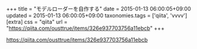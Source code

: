 +++
title = "モデルローダーを自作する"
date = 2015-01-13 06:00:05+09:00
updated = 2015-01-13 06:00:05+09:00
taxonomies.tags = ['qiita', 'vvvv']
[extra]
css = "qiita"
url = "https://qiita.com/ousttrue/items/326e937703756a11ebcb"
+++

<https://qiita.com/ousttrue/items/326e937703756a11ebcb>

